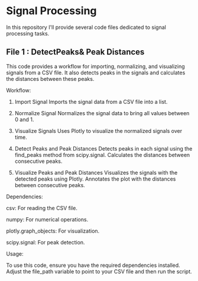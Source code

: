 # Signal Processing
In this repository I'll provide several code files dedicated to signal processing tasks.


## File 1 : DetectPeaks& Peak Distances ##
This code provides a workflow for importing, normalizing, and visualizing signals from a CSV file. 
It also detects peaks in the signals and calculates the distances between these peaks.

Workflow:
1. Import Signal
Imports the signal data from a CSV file into a list.

3. Normalize Signal
Normalizes the signal data to bring all values between 0 and 1.

5. Visualize Signals
Uses Plotly to visualize the normalized signals over time.

7. Detect Peaks and Peak Distances
Detects peaks in each signal using the find_peaks method from scipy.signal.
Calculates the distances between consecutive peaks.

9. Visualize Peaks and Peak Distances
Visualizes the signals with the detected peaks using Plotly.
Annotates the plot with the distances between consecutive peaks.

Dependencies:

csv: For reading the CSV file.

numpy: For numerical operations.

plotly.graph_objects: For visualization.

scipy.signal: For peak detection.


Usage:

To use this code, ensure you have the required dependencies installed. Adjust the file_path variable to point to your CSV file and then run the script.
